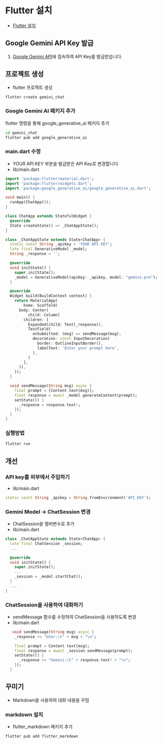 # Flutter 설치

- [Flutter 설치](https://flutter.dev/docs/get-started/install)

## Google Gemini API Key 발급

1. [Google Gemini API](https://aistudio.google.com/app/apikey)에 접속하여 API Key를 발급받습니다.

## 프로젝트 생성

- flutter 프로젝트 생성

```bash
flutter create gemini_chat
```

### Google Gemini AI 패키지 추가

flutter 명령을 통해 google_generative_ai 패키지 추가

```bash
cd gemini_chat
flutter pub add google_generative_ai
```

### main.dart 수정

- YOUR API KEY 부분을 발급받은 API Key로 변경합니다.
- lib/main.dart

```dart
import 'package:flutter/material.dart';
import 'package:flutter/widgets.dart';
import 'package:google_generative_ai/google_generative_ai.dart';

void main() {
  runApp(ChatApp());
}

class ChatApp extends StatefulWidget {
  @override
  State createState() => _ChatAppState();
}

class _ChatAppState extends State<ChatApp> {
  static const String _apikey = 'YOUR API KEY';
  late final GenerativeModel _model;
  String _response = '';

  @override
  void initState() {
    super.initState();
    _model = GenerativeModel(apiKey: _apikey, model: "gemini-pro");
  }

  @override
  Widget build(BuildContext context) {
    return MaterialApp(
        home: Scaffold(
      body: Center(
          child: Column(
        children: [
          Expanded(child: Text(_response)),
          TextField(
            onSubmitted: (msg) => sendMessage(msg),
            decoration: const InputDecoration(
              border: OutlineInputBorder(),
              labelText: 'Enter your prompt here',
            ),
          )
        ],
      )),
    ));
  }

  void sendMessage(String msg) async {
    final prompt = [Content.text(msg)];
    final response = await _model.generateContent(prompt);
    setState(() {
      _response = response.text!;
    });
  }
}
```

### 실행방법

```bash
flutter run
```

## 개선

### API key를 외부에서 주입하기

- lib/main.dart

```dart
static const String _apikey = String.fromEnvironment('API_KEY');
```

### Gemini Model -> ChatSession 변경

- ChatSession을 멤버변수로 추가
- lib/main.dart

```dart
class _ChatAppState extends State<ChatApp> {
  late final ChatSession _session;
  ...

  @override
  void initState() {
    super.initState();
    ...
    _session = _model.startChat();
  }
  ...
}

```

### ChatSession을 사용하여 대화하기

- sendMessage 함수를 수정하여 ChatSession을 사용하도록 변경
- lib/main.dart

```dart
   void sendMessage(String msg) async {
    _response += "User:\t" + msg + "\n";

    final prompt = Content.text(msg);
    final response = await _session.sendMessage(prompt);
    setState(() {
      _response += "Gemini:\t" + response.text! + "\n";
    });
  }
```

## 꾸미기

- Markdown을 사용하여 대화 내용을 꾸밈

### markdown 설치

- flutter_markdown 패키지 추가

```bash
flutter pub add flutter_markdown
```


